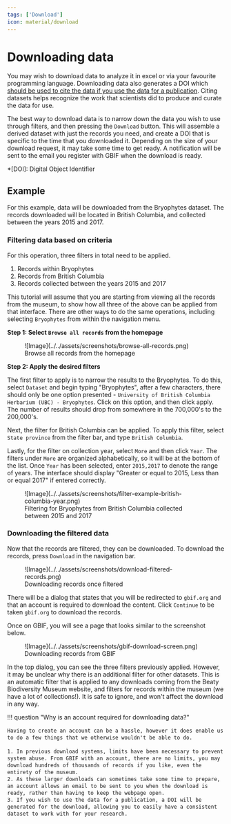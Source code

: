 ```yaml
---
tags: ['Download']
icon: material/download
---
```


# Downloading data

You may wish to download data to analyze it in excel or via your favourite programming language. Downloading data also generates a DOI which [should be used to cite the data if you use the data for a publication](https://www.gbif.org/citation-guidelines). Citing datasets helps recognize the work that scientists did to produce and curate the data for use.

The best way to download data is to narrow down the data you wish to use through filters, and then pressing the `Download` button. This will assemble a derived dataset with just the records you need, and create a DOI that is specific to the time that you downloaded it. Depending on the size of your download request, it may take some time to get ready. A notification will be sent to the email you register with GBIF when the download is ready.


*[DOI]: Digital Object Identifier

## Example

For this example, data will be downloaded from the Bryophytes dataset. The records downloaded will be located in British Columbia, and collected between the years 2015 and 2017.

### Filtering data based on criteria

For this operation, three filters in total need to be applied.

1. Records within Bryophytes
2. Records from British Columbia
3. Records collected between the years 2015 and 2017

This tutorial will assume that you are starting from viewing all the records from the museum, to show how all three of the above can be applied from that interface. There are other ways to do the same operations, including selecting `Bryophytes` from within the navigation menu.

**Step 1: Select `Browse all records` from the homepage**

<figure markdown>
  ![Image](../../assets/screenshots/browse-all-records.png)
  <figcaption>Browse all records from the homepage</figcaption>
</figure>

**Step 2: Apply the desired filters**

The first filter to apply is to narrow the results to the Bryophytes. To do this, select `Dataset` and begin typing "Bryophytes", after a few characters, there should only be one option presented - `University of British Columbia Herbarium (UBC) - Bryophytes`. Click on this option, and then click apply. The number of results should drop from somewhere in the 700,000's to the 200,000's.

Next, the filter for British Columbia can be applied. To apply this filter, select `State province` from the filter bar, and type `British Columbia`.

Lastly, for the filter on collection year, select `More` and then click `Year`. The filters under `More` are organized alphabetically, so it will be at the bottom of the list. Once `Year` has been selected, enter `2015,2017` to denote the range of years. The interface should display "Greater or equal to 2015, Less than or equal 2017" if entered correctly.

<figure markdown>
  ![Image](../../assets/screenshots/filter-example-british-columbia-year.png)
  <figcaption>Filtering for Bryophytes from British Columbia collected between 2015 and 2017</figcaption>
</figure>

### Downloading the filtered data

Now that the records are filtered, they can be downloaded. To download the records, press `Download` in the navigation bar.

<figure markdown>
  ![Image](../../assets/screenshots/download-filtered-records.png)
  <figcaption>Downloading records once filtered</figcaption>
</figure>

There will be a dialog that states that you will be redirected to `gbif.org` and that an account is required to download the content. Click `Continue` to be taken `gbif.org` to download the records.

Once on GBIF, you will see a page that looks similar to the screenshot below. 

<figure markdown>
  ![Image](../../assets/screenshots/gbif-download-screen.png)
  <figcaption>Downloading records from GBIF</figcaption>
</figure>

In the top dialog, you can see the three filters previously applied. However, it may be unclear why there is an additional filter for other datasets. This is an automatic filter that is applied to any downloads coming from the Beaty Biodiversity Museum website, and filters for records within the museum (we have a lot of collections!). It is safe to ignore, and won't affect the download in any way.

!!! question "Why is an account required for downloading data?"

    Having to create an account can be a hassle, however it does enable us to do a few things that we otherwise wouldn't be able to do.

    1. In previous download systems, limits have been necessary to prevent system abuse. From GBIF with an account, there are no limits, you may download hundreds of thousands of records if you like, even the entirety of the museum.
    2. As these larger downloads can sometimes take some time to prepare, an account allows an email to be sent to you when the download is ready, rather than having to keep the webpage open.
    3. If you wish to use the data for a publication, a DOI will be generated for the download, allowing you to easily have a consistent dataset to work with for your research.
